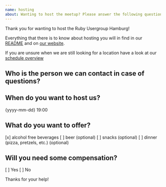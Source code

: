 ```yaml
---
name: hosting
about: Wanting to host the meetup? Please answer the following questions
---
```


Thank you for wanting to host the Ruby Usergroup Hamburg!

Everything that there is to know about hosting you will in find in our [README](https://github.com/rughh/planning#ausrichten--hosting) and on [our website](http://hamburg.onruby.de/locations/none?locale=en).

If you are unsure when we are still looking for a location have a look at our [schedule overview](https://github.com/rughh/planning/issues/129)

## Who is the person we can contact in case of questions?


## When do you want to host us?
{yyyy-mm-dd} 19:00

## What do you want to offer?
[x] alcohol free beverages
[ ] beer (optional)
[ ] snacks (optional) 
[ ] dinner (pizza, pretzels, etc.) (optional)

## Will you need some compensation?
[ ] Yes
[ ] No

Thanks for your help!

